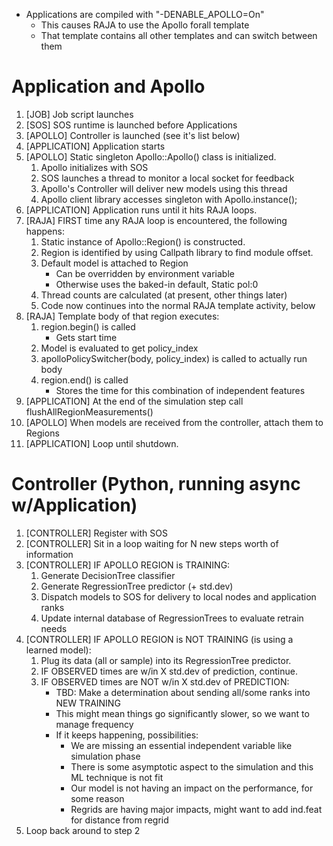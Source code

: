 
* Applications are compiled with "-DENABLE\_APOLLO=On"
    * This causes RAJA to use the Apollo forall template
    * That template contains all other templates and can switch between them

# Application and Apollo
1. [JOB] Job script launches
2. [SOS] SOS runtime is launched before Applications
3. [APOLLO] Controller is launched (see it's list below)
4. [APPLICATION] Application starts
5. [APOLLO] Static singleton Apollo::Apollo() class is initialized.
    1. Apollo initializes with SOS
    2. SOS launches a thread to monitor a local socket for feedback
    3. Apollo's Controller will deliver new models using this thread
    4. Apollo client library accesses singleton with Apollo.instance();
6. [APPLICATION] Application runs until it hits RAJA loops.
7. [RAJA] FIRST time any RAJA loop is encountered, the following happens:
    1. Static instance of Apollo::Region() is constructed.
    2. Region is identified by using Callpath library to find module offset.
    3. Default model is attached to Region
        * Can be overridden by environment variable
        * Otherwise uses the baked-in default, Static pol:0
    4. Thread counts are calculated (at present, other things later)
    5. Code now continues into the normal RAJA template activity, below
8. [RAJA] Template body of that region executes:
    1. region.begin() is called
        * Gets start time
    2. Model is evaluated to get policy\_index
    3. apolloPolicySwitcher(body, policy\_index) is called to actually run body
    4. region.end() is called
        * Stores the time for this combination of independent features
9. [APPLICATION] At the end of the simulation step call flushAllRegionMeasurements()
10. [APOLLO] When models are received from the controller, attach them to Regions
11. [APPLICATION] Loop until shutdown.

# Controller (Python, running async w/Application)
1. [CONTROLLER] Register with SOS
2. [CONTROLLER] Sit in a loop waiting for N new steps worth of information
3. [CONTROLLER] IF APOLLO REGION is TRAINING:
    1. Generate DecisionTree classifier
    2. Generate RegressionTree predictor (+ std.dev)
    4. Dispatch models to SOS for delivery to local nodes and application ranks
    5. Update internal database of RegressionTrees to evaluate retrain needs
4. [CONTROLLER] IF APOLLO REGION is NOT TRAINING (is using a learned model):
    1. Plug its data (all or sample) into its RegressionTree predictor.
    2. IF OBSERVED times are w/in X std.dev of prediction, continue.
    3. IF OBSERVED times are NOT w/in X std.dev of PREDICTION:
        * TBD: Make a determination about sending all/some ranks into NEW TRAINING
        * This might mean things go significantly slower, so we want to manage frequency
        * If it keeps happening, possibilities:
            * We are missing an essential independent variable like simulation phase
            * There is some asymptotic aspect to the simulation and this ML technique is not fit
            * Our model is not having an impact on the performance, for some reason
            * Regrids are having major impacts, might want to add ind.feat for distance from regrid
5. Loop back around to step 2

